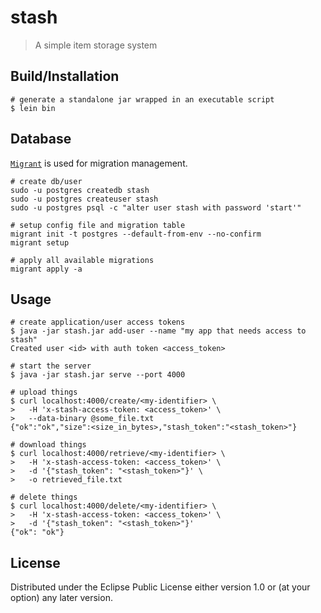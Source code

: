# stash

> A simple item storage system

## Build/Installation


```
# generate a standalone jar wrapped in an executable script
$ lein bin
```

## Database

[`Migrant`](https://github.com/jaemk/migrant) is used for migration management.

```
# create db/user
sudo -u postgres createdb stash
sudo -u postgres createuser stash
sudo -u postgres psql -c "alter user stash with password 'start'"

# setup config file and migration table
migrant init -t postgres --default-from-env --no-confirm
migrant setup

# apply all available migrations
migrant apply -a
```

## Usage

```
# create application/user access tokens
$ java -jar stash.jar add-user --name "my app that needs access to stash"
Created user <id> with auth token <access_token>

# start the server
$ java -jar stash.jar serve --port 4000

# upload things
$ curl localhost:4000/create/<my-identifier> \
>   -H 'x-stash-access-token: <access_token>' \
>   --data-binary @some_file.txt
{"ok":"ok","size":<size_in_bytes>,"stash_token":"<stash_token>"}

# download things
$ curl localhost:4000/retrieve/<my-identifier> \
>   -H 'x-stash-access-token: <access_token>' \
>   -d '{"stash_token": "<stash_token>"}' \
>   -o retrieved_file.txt

# delete things
$ curl localhost:4000/delete/<my-identifier> \
>   -H 'x-stash-access-token: <access_token>' \
>   -d '{"stash_token": "<stash_token>"}'
{"ok": "ok"}
```

## License

Distributed under the Eclipse Public License either version 1.0 or (at
your option) any later version.
